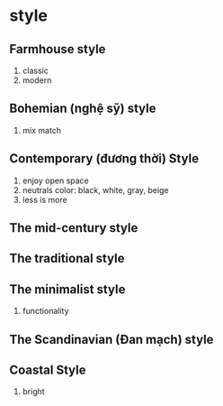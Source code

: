 # style
## Farmhouse style
1. classic
2. modern

## Bohemian (nghệ sỹ) style
1. mix match

## Contemporary (đương thời) Style
1. enjoy open space
2. neutrals color: black, white, gray, beige
3. less is more

## The mid-century style

## The traditional style

## The minimalist style
1. functionality

## The Scandinavian (Đan mạch) style

## Coastal Style
1. bright